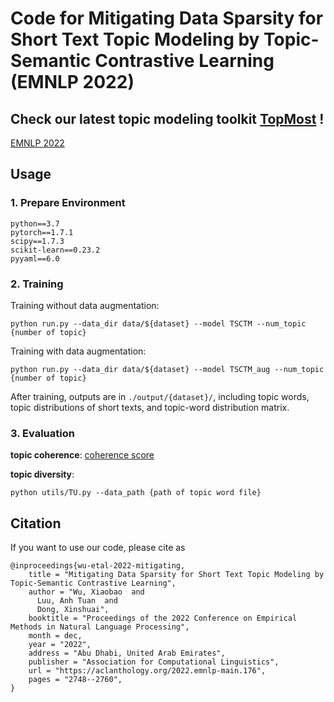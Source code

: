 # Code for Mitigating Data Sparsity for Short Text Topic Modeling by Topic-Semantic Contrastive Learning (EMNLP 2022)

## **Check our latest topic modeling toolkit [TopMost](https://github.com/bobxwu/topmost) !**

[EMNLP 2022](https://aclanthology.org/2022.emnlp-main.176)


## Usage

### 1. Prepare Environment

    python==3.7
    pytorch==1.7.1
    scipy==1.7.3
    scikit-learn==0.23.2
    pyyaml==6.0


### 2. Training

Training without data augmentation:

    python run.py --data_dir data/${dataset} --model TSCTM --num_topic {number of topic}

Training with data augmentation:

    python run.py --data_dir data/${dataset} --model TSCTM_aug --num_topic {number of topic}


After training, outputs are in `./output/{dataset}/`, including topic words, topic distributions of short texts, and topic-word distribution matrix.


### 3. Evaluation

**topic coherence**: [coherence score](https://github.com/dice-group/Palmetto)


**topic diversity**:

    python utils/TU.py --data_path {path of topic word file}


## Citation

If you want to use our code, please cite as

    @inproceedings{wu-etal-2022-mitigating,
        title = "Mitigating Data Sparsity for Short Text Topic Modeling by Topic-Semantic Contrastive Learning",
        author = "Wu, Xiaobao  and
          Luu, Anh Tuan  and
          Dong, Xinshuai",
        booktitle = "Proceedings of the 2022 Conference on Empirical Methods in Natural Language Processing",
        month = dec,
        year = "2022",
        address = "Abu Dhabi, United Arab Emirates",
        publisher = "Association for Computational Linguistics",
        url = "https://aclanthology.org/2022.emnlp-main.176",
        pages = "2748--2760",
    }
